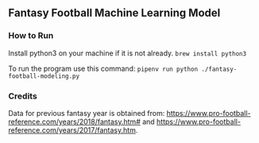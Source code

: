 ## Fantasy Football Machine Learning Model

### How to Run
Install python3 on your machine if it is not already. 
`brew install python3`

To run the program use this command:
`pipenv run python ./fantasy-football-modeling.py`

### Credits
Data for previous fantasy year is obtained from: https://www.pro-football-reference.com/years/2018/fantasy.htm# and https://www.pro-football-reference.com/years/2017/fantasy.htm.

